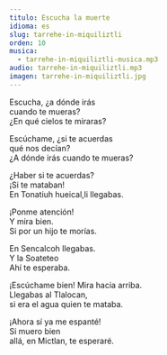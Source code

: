 ```yaml
---
titulo: Escucha la muerte
idioma: es
slug: tarrehe-in-miquiliztli
orden: 10
musica: 
  - tarrehe-in-miquiliztli-musica.mp3
audio: tarrehe-in-miquiliztli.mp3
imagen: tarrehe-in-miquiliztli.jpg
---
```


Escucha, ¿a dónde irás<br>
cuando te mueras?<br>
¿En qué cielos te miraras?<br>

Escúchame, ¿si te acuerdas<br>
qué nos decían?<br>
¿A dónde irás cuando te mueras?<br>

¿Haber si te acuerdas?<br>
¡Si te mataban!<br>
En Tonatiuh hueical,li llegabas.<br>

¡Ponme atención!<br>
Y mira bien.<br>
Si por un hijo te morías.<br>

En Sencalcoh llegabas.<br>
Y la Soateteo<br>
Ahí te esperaba.<br>

¡Escúchame bien! Mira hacia arriba.<br>
Llegabas al Tlalocan,<br>
si era el agua quien te mataba.<br>

¡Ahora sí ya me espanté!<br>
Si muero bien<br>
allá, en Mictlan, te esperaré.<br>
